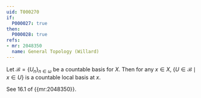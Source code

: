 ```yaml
---
uid: T000270
if:
  P000027: true
then:
  P000028: true
refs:
- mr: 2048350
  name: General Topology (Willard)
---
```


Let $\mathcal{B}=\{U_n\}_{n \in \omega}$ be a countable basis for $X$. Then for any $x \in X$, $\{U \in \mathcal{B}\mid x \in U\}$ is a countable local basis at $x$.

See 16.1 of {{mr:2048350}}.
